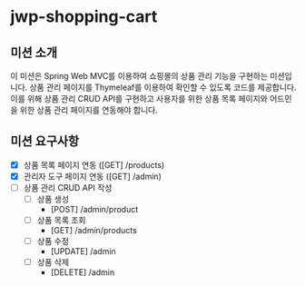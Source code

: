 # jwp-shopping-cart

## 미션 소개

이 미션은 Spring Web MVC를 이용하여 쇼핑몰의 상품 관리 기능을 구현하는 미션입니다.
상품 관리 페이지를 Thymeleaf를 이용하여 확인할 수 있도록 코드를 제공합니다.
이를 위해 상품 관리 CRUD API를 구현하고 사용자를 위한 상품 목록 페이지와 어드민을 위한 상품 관리 페이지를 연동해야 합니다.

## 미션 요구사항

- [x] 상품 목록 페이지 연동 ([GET] /products)
- [x] 관리자 도구 페이지 연동 ([GET] /admin)
- [ ] 상품 관리 CRUD API 작성
    - [ ] 상품 생성
        - [POST] /admin/product
    - [ ] 상품 목록 조회
        - [GET] /admin/products
    - [ ] 상품 수정
        - [UPDATE] /admin
    - [ ] 상품 삭제
        - [DELETE] /admin
